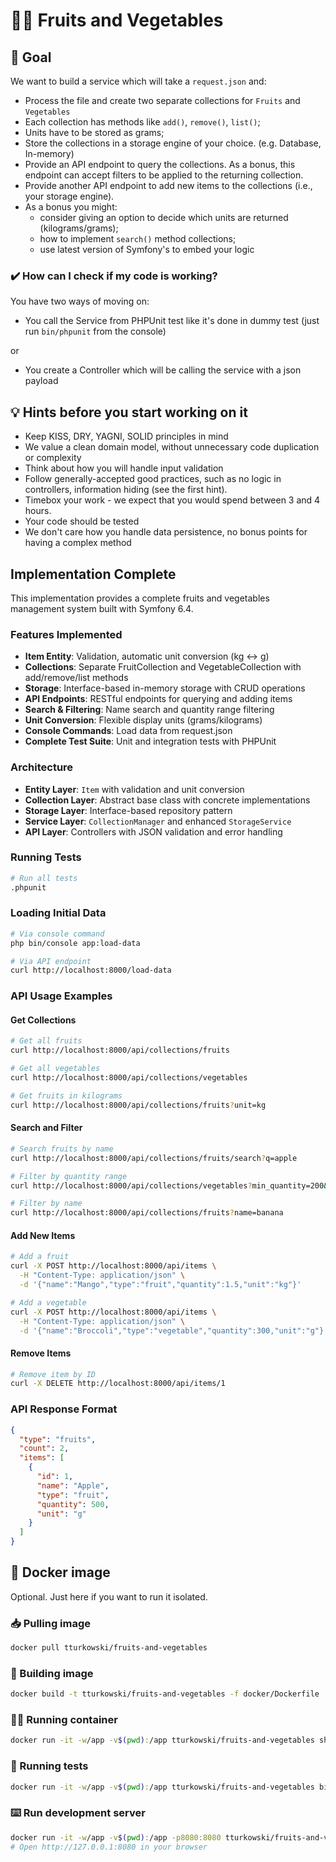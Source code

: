 # 🍎🥕 Fruits and Vegetables

## 🎯 Goal
We want to build a service which will take a `request.json` and:
* Process the file and create two separate collections for `Fruits` and `Vegetables`
* Each collection has methods like `add()`, `remove()`, `list()`;
* Units have to be stored as grams;
* Store the collections in a storage engine of your choice. (e.g. Database, In-memory)
* Provide an API endpoint to query the collections. As a bonus, this endpoint can accept filters to be applied to the returning collection.
* Provide another API endpoint to add new items to the collections (i.e., your storage engine).
* As a bonus you might:
  * consider giving an option to decide which units are returned (kilograms/grams);
  * how to implement `search()` method collections;
  * use latest version of Symfony's to embed your logic 

### ✔️ How can I check if my code is working?
You have two ways of moving on:
* You call the Service from PHPUnit test like it's done in dummy test (just run `bin/phpunit` from the console)

or

* You create a Controller which will be calling the service with a json payload

## 💡 Hints before you start working on it
* Keep KISS, DRY, YAGNI, SOLID principles in mind
* We value a clean domain model, without unnecessary code duplication or complexity
* Think about how you will handle input validation
* Follow generally-accepted good practices, such as no logic in controllers, information hiding (see the first hint).
* Timebox your work - we expect that you would spend between 3 and 4 hours.
* Your code should be tested
* We don't care how you handle data persistence, no bonus points for having a complex method

## Implementation Complete

This implementation provides a complete fruits and vegetables management system built with Symfony 6.4.

### Features Implemented
- **Item Entity**: Validation, automatic unit conversion (kg ↔ g)
- **Collections**: Separate FruitCollection and VegetableCollection with add/remove/list methods  
- **Storage**: Interface-based in-memory storage with CRUD operations
- **API Endpoints**: RESTful endpoints for querying and adding items
- **Search & Filtering**: Name search and quantity range filtering
- **Unit Conversion**: Flexible display units (grams/kilograms)
- **Console Commands**: Load data from request.json
- **Complete Test Suite**: Unit and integration tests with PHPUnit

### Architecture
- **Entity Layer**: `Item` with validation and unit conversion
- **Collection Layer**: Abstract base class with concrete implementations
- **Storage Layer**: Interface-based repository pattern
- **Service Layer**: `CollectionManager` and enhanced `StorageService`
- **API Layer**: Controllers with JSON validation and error handling

### Running Tests
```bash
# Run all tests
.phpunit
```

### Loading Initial Data
```bash
# Via console command
php bin/console app:load-data

# Via API endpoint
curl http://localhost:8000/load-data
```

### API Usage Examples

#### Get Collections
```bash
# Get all fruits
curl http://localhost:8000/api/collections/fruits

# Get all vegetables  
curl http://localhost:8000/api/collections/vegetables

# Get fruits in kilograms
curl http://localhost:8000/api/collections/fruits?unit=kg
```

#### Search and Filter
```bash
# Search fruits by name
curl http://localhost:8000/api/collections/fruits/search?q=apple

# Filter by quantity range
curl http://localhost:8000/api/collections/vegetables?min_quantity=200&max_quantity=1000&unit=g

# Filter by name
curl http://localhost:8000/api/collections/fruits?name=banana
```

#### Add New Items
```bash
# Add a fruit
curl -X POST http://localhost:8000/api/items \
  -H "Content-Type: application/json" \
  -d '{"name":"Mango","type":"fruit","quantity":1.5,"unit":"kg"}'

# Add a vegetable
curl -X POST http://localhost:8000/api/items \
  -H "Content-Type: application/json" \
  -d '{"name":"Broccoli","type":"vegetable","quantity":300,"unit":"g"}'
```

#### Remove Items
```bash
# Remove item by ID
curl -X DELETE http://localhost:8000/api/items/1
```

### API Response Format
```json
{
  "type": "fruits",
  "count": 2,
  "items": [
    {
      "id": 1,
      "name": "Apple",
      "type": "fruit", 
      "quantity": 500,
      "unit": "g"
    }
  ]
}
```

## 🐳 Docker image
Optional. Just here if you want to run it isolated.

### 📥 Pulling image
```bash
docker pull tturkowski/fruits-and-vegetables
```

### 🧱 Building image
```bash
docker build -t tturkowski/fruits-and-vegetables -f docker/Dockerfile .
```

### 🏃‍♂️ Running container
```bash
docker run -it -w/app -v$(pwd):/app tturkowski/fruits-and-vegetables sh 
```

### 🛂 Running tests
```bash
docker run -it -w/app -v$(pwd):/app tturkowski/fruits-and-vegetables bin/phpunit
```

### ⌨️ Run development server
```bash
docker run -it -w/app -v$(pwd):/app -p8080:8080 tturkowski/fruits-and-vegetables php -S 0.0.0.0:8080 -t /app/public
# Open http://127.0.0.1:8080 in your browser
```
